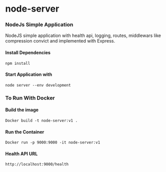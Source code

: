 # node-server

### NodeJs Simple Application 
NodeJS simple application with health api, logging, routes, middlewars like compression convict and implemented with Express.

#### Install Dependencies
    npm install

#### Start Application with
    node server --env development

### To Run With Docker

#### Build the image    
    Docker build -t node-server:v1 .

#### Run the Container
    Docker run -p 9000:9000 -it node-server:v1
    
#### Health API URL
    http://localhost:9000/health
